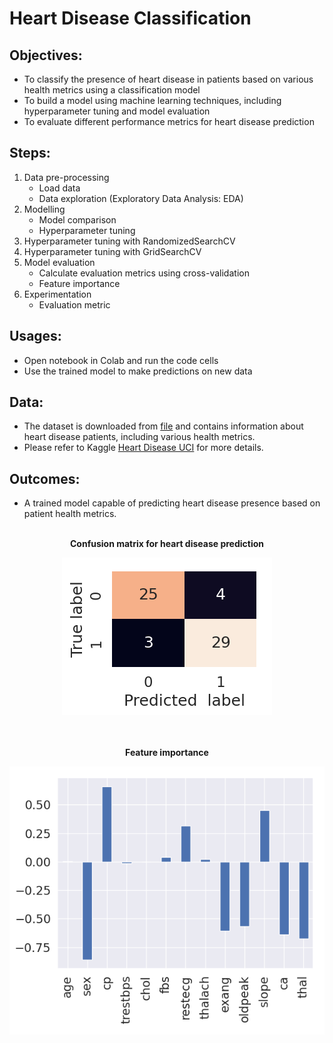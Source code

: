 # Heart Disease Classification

## Objectives:
- To classify the presence of heart disease in patients based on various health metrics using a classification model
- To build a model using machine learning techniques, including hyperparameter tuning and model evaluation
- To evaluate different performance metrics for heart disease prediction

## Steps:
1. Data pre-processing
    - Load data
    - Data exploration (Exploratory Data Analysis: EDA)
2. Modelling
    - Model comparison
    - Hyperparameter tuning
3. Hyperparameter tuning with RandomizedSearchCV
4. Hyperparameter tuning with GridSearchCV
5. Model evaluation
    - Calculate evaluation metrics using cross-validation
    - Feature importance
5. Experimentation
    - Evaluation metric

## Usages:
- Open notebook in Colab and run the code cells
- Use the trained model to make predictions on new data

## Data:
- The dataset is downloaded from [file](heart-disease.csv) and contains information about heart disease patients, including various health metrics.
- Please refer to Kaggle [Heart Disease UCI](https://www.kaggle.com/datasets/sumaiyatasmeem/heart-disease-classification-dataset) for more details.

## Outcomes:
- A trained model capable of predicting heart disease presence based on patient health metrics.
<br><br>

<p align="center"><b>Confusion matrix for heart disease prediction</b></p>
<div align="center">
  <img src="https://github.com/OCR-tech/OCR-tech/blob/main/docs/img/project_ds2a.png"/>
</div>
<br><br>
<p align="center"><b>Feature importance</b></p>
<div align="center">
  <img src="https://github.com/OCR-tech/OCR-tech/blob/main/docs/img/project_ds2b.png"/>
</div>
<br>
